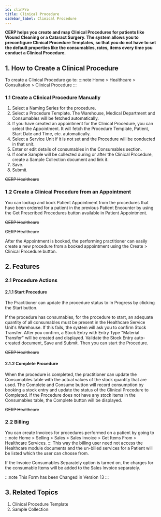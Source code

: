 ```yaml
---
id: clinPro
title: Clinical Procedure
sidebar_label: Clinical Procedure
---
```


**CERP helps you create and map Clinical Procedures for patients like Wound Cleaning or a Cataract Surgery. The system allows you to preconfigure Clinical Procedure Templates, so that you do not have to set the default properties like the consumables, rates, items every time you conduct a Clinical Procedure.**

## 1. How to Create a Clinical Procedure

To create a Clinical Procedure go to:
:::note
Home > Healthcare > Consultation > Clinical Procedure
:::

### 1.1 Create a Clinical Procedure Manually

1. Select a Naming Series for the procedure.
1. Select a Procedure Template. The Warehouse, Medical Department and Consumables will be fetched automatically.
1. If you have created an appointment for the Clinical Procedure, you can select the Appointment. It will fetch the Procedure Template, Patient, Start Date and Time, etc. automatically.
1. Select a Service Unit if it is not set and the Procedure will be conducted in that unit.
1. Enter or edit details of consumables in the Consumables section.
1. If some Sample will be collected during or after the Clinical Procedure, create a Sample Collection document and link it.
1. Save.
1. Submit.

~~CERP Healthcare~~

### 1.2 Create a Clinical Procedure from an Appointment

You can lookup and book Patient Appointment from the procedures that have been ordered for a patient in the previous Patient Encounter by using the Get Prescribed Procedures button available in Patient Appointment.

~~CERP Healthcare~~

~~CERP Healthcare~~

After the Appointment is booked, the performing practitioner can easily create a new procedure from a booked appointment using the Create > Clinical Procedure button.

## 2. Features

### 2.1 Procedure Actions

#### 2.1.1 Start Procedure

The Practitioner can update the procedure status to In Progress by clicking the Start button.

If the procedure has consumables, for the procedure to start, an adequate quantity of all consumables must be present in the Healthcare Service Unit's Warehouse. If this fails, the system will ask you to confirm Stock Transfer. After you confirm, a Stock Entry with Entry Type "Material Transfer" will be created and displayed. Validate the Stock Entry auto-created document, Save and Submit. Then you can start the Procedure.

~~CERP Healthcare~~

#### 2.1.2 Complete Procedure

When the procedure is completed, the practitioner can update the Consumables table with the actual values of the stock quantity that are used. The Complete and Consume button will record consumption by booking a stock entry and update the status of the Clinical Procedure to Completed. If the Procedure does not have any stock items in the Consumables table, the Complete button will be displayed.

~~CERP Healthcare~~

### 2.2 Billing

You can create Invoices for procedures performed on a patient by going to
:::note
Home > Selling > Sales > Sales Invoice > Get Items From > Healthcare Services.
:::
This way the billing user need not access the Healthcare module documents and the un-billed services for a Patient will be listed which the user can choose from.

If the Invoice Consumables Separately option is turned on, the charges for the consumable Items will be added to the Sales Invoice separately.

:::note
This Form has been Changed in Version 13
:::

## 3. Related Topics

1. Clinical Procedure Template
1. Sample Collection
